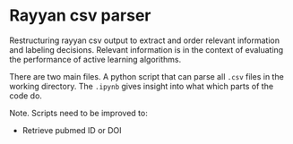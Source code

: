# Rayyan csv parser
Restructuring rayyan csv output to extract and order relevant information and labeling decisions. Relevant information is in the context of evaluating the performance of active learning algorithms. 

There are two main files. A python script that can parse all `.csv` files in the working directory. The `.ipynb` gives insight into what which parts of the code do. 

Note. Scripts need to be improved to:

* Retrieve pubmed ID or DOI